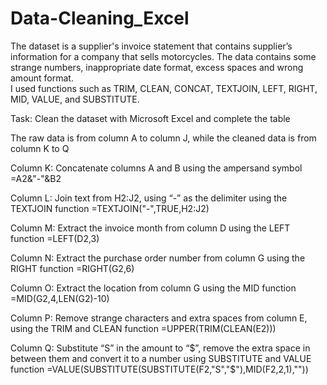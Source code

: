 # Data-Cleaning_Excel

The dataset is a supplier's invoice statement that contains supplier’s information for a company that sells motorcycles. 
The data contains some strange numbers, inappropriate date format, excess spaces and  wrong amount format.  
I used functions such as TRIM, CLEAN, CONCAT, TEXTJOIN, LEFT, RIGHT, MID, VALUE, and SUBSTITUTE.

Task: Clean the dataset with Microsoft Excel and complete the table

The raw data is from column A to column J, while the cleaned data is from column K to Q

Column K:
Concatenate columns A and B using the ampersand symbol
=A2&"-"&B2

Column L:
Join text from H2:J2, using “-” as the delimiter using the TEXTJOIN function
=TEXTJOIN("-",TRUE,H2:J2)

Column M:
Extract the invoice month from column D using the LEFT function
=LEFT(D2,3)

Column N:
Extract the purchase order number from column G using the RIGHT function
=RIGHT(G2,6)

Column O:
Extract the location from column G using the MID function
=MID(G2,4,LEN(G2)-10)

Column P:
Remove strange characters and extra spaces from column E, using the TRIM and CLEAN function
=UPPER(TRIM(CLEAN(E2)))

Column Q:
Substitute “S” in the amount to “$”, remove the extra space in between them and convert it to a number using SUBSTITUTE and VALUE function
=VALUE(SUBSTITUTE(SUBSTITUTE(F2,"S","$"),MID(F2,2,1),""))


